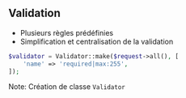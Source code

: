 ## Validation

- Plusieurs règles prédéfinies
- Simplification et centralisation de la validation

```php
$validator = Validator::make($request->all(), [
    'name' => 'required|max:255',
]);
```

Note:
Création de classe `Validator`